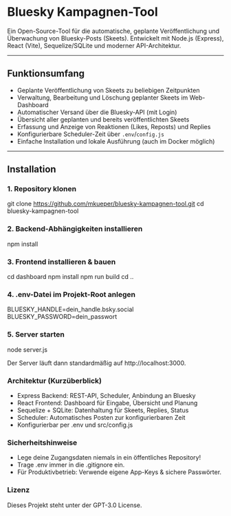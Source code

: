 # Bluesky Kampagnen-Tool

Ein Open-Source-Tool für die automatische, geplante Veröffentlichung und Überwachung von Bluesky-Posts (Skeets). Entwickelt mit Node.js (Express), React (Vite), Sequelize/SQLite und moderner API-Architektur.

---

## Funktionsumfang

- Geplante Veröffentlichung von Skeets zu beliebigen Zeitpunkten
- Verwaltung, Bearbeitung und Löschung geplanter Skeets im Web-Dashboard
- Automatischer Versand über die Bluesky-API (mit Login)
- Übersicht aller geplanten und bereits veröffentlichten Skeets
- Erfassung und Anzeige von Reaktionen (Likes, Reposts) und Replies
- Konfigurierbare Scheduler-Zeit über `.env`/`config.js`
- Einfache Installation und lokale Ausführung (auch im Docker möglich)

---

## Installation

### 1. Repository klonen

git clone https://github.com/mkueper/bluesky-kampagnen-tool.git
cd bluesky-kampagnen-tool

### 2. Backend-Abhängigkeiten installieren

npm install

### 3. Frontend installieren & bauen

cd dashboard
npm install
npm run build
cd ..

### 4. .env-Datei im Projekt-Root anlegen

BLUESKY_HANDLE=dein_handle.bsky.social  
BLUESKY_PASSWORD=dein_passwort

### 5. Server starten

node server.js

Der Server läuft dann standardmäßig auf http://localhost:3000.


### Architektur (Kurzüberblick)

- Express Backend: REST-API, Scheduler, Anbindung an Bluesky
- React Frontend: Dashboard für Eingabe, Übersicht und Planung
- Sequelize + SQLite: Datenhaltung für Skeets, Replies, Status
- Scheduler: Automatisches Posten zur konfigurierbaren Zeit
- Konfigurierbar per .env und src/config.js

### Sicherheitshinweise

- Lege deine Zugangsdaten niemals in ein öffentliches Repository!
- Trage .env immer in die .gitignore ein.
- Für Produktivbetrieb: Verwende eigene App-Keys & sichere Passwörter.

### Lizenz

Dieses Projekt steht unter der GPT-3.0 License.